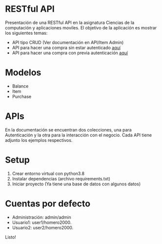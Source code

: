 # RESTful API

Presentación de una RESTful API en la asignatura Ciencias de la computación y aplicaciones moviles. El objetivo de la aplicación es mostrar los siguientes temas:
- API tipo CRUD (Ver documentación en API/Item Admin)
- API para hacer una compra sin estar autenticado [aquí](https://www.postman.com/unergyteam/workspace/restapi/request/6053186-0afbdc49-f966-4cd8-84b9-cc8a3edb4521)
- API para hacer una compra con previa autenticación [aquí](https://www.postman.com/unergyteam/workspace/restapi/request/6053186-9337dd4c-fd97-4918-997f-1aa9a85e1632)

# Modelos
- Balance
- Item
- Purchase

# APIs
En la documentación se encuentran dos colecciones, una para Autenticación y la otra para la interacción con el negocio. Cada API tiene adjunto los ejemplos respectivos.

# Setup
1. Crear entorno virtual con python3.8
2. Instalar dependencias (archivo requirements.txt)
3. Iniciar proyecto (Ya tiene una base de datos con algunos datos)

# Cuentas por defecto
 - Administración: admin/admin
 - Usuario1: user1/homero2000.
 - Usuario2: user2/homero2000.
 
 Listo!

